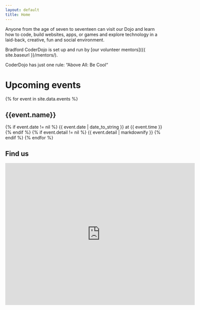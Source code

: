 ```yaml
---
layout: default
title: Home
---
```


Anyone from the age of seven to seventeen can visit our Dojo and learn how to code, build websites, apps, or games and explore technology in a laid-back, creative, fun and social environment.

Bradford CoderDojo is set up and run by [our volunteer mentors]({{ site.baseurl }}/mentors/). 

CoderDojo has just one rule: “Above All: Be Cool“

# Upcoming events

{% for event in site.data.events %}
## {{event.name}}
{% if event.date != nil %}
{{ event.date | date_to_string }} at {{ event.time }}
{% endif %}
{% if event.detail != nil %}
{{ event.detail | markdownify }}
{% endif %}
{% endfor %}

## Find us
<iframe src="https://www.google.com/maps/embed?pb=!1m18!1m12!1m3!1d2356.704474877671!2d-1.7477768837432273!3d53.794747180075504!2m3!1f0!2f0!3f0!3m2!1i1024!2i768!4f13.1!3m3!1m2!1s0x487be145d5f0d841%3A0x7d25cca0e49c6198!2sThe+Innovation+Centre+Bradford!5e0!3m2!1sen!2suk!4v1481758466371" width="600" height="450" frameborder="0" style="border:0" allowfullscreen></iframe>
